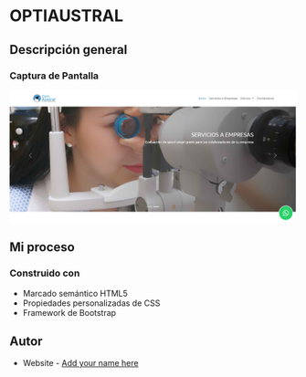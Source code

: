 # OPTIAUSTRAL

## Descripción general

### Captura de Pantalla

![Vista previa](./design/optiaustral-website-design.jpg)

## Mi proceso

### Construido con

- Marcado semántico HTML5
- Propiedades personalizadas de CSS
- Framework de Bootstrap 

## Autor

- Website - [Add your name here](https://roraima1986.github.io/optiaustral.github.io/)
